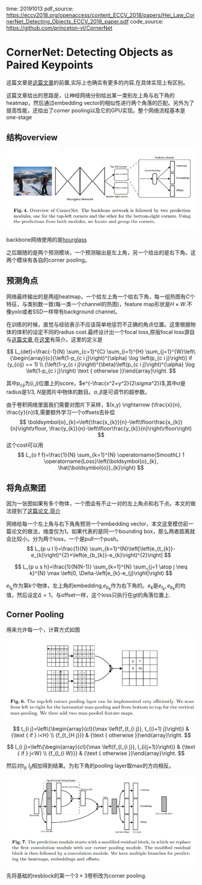 time: 20191013
pdf_source: https://eccv2018.org/openaccess/content_ECCV_2018/papers/Hei_Law_CornerNet_Detecting_Objects_ECCV_2018_paper.pdf
code_source:  https://github.com/princeton-vl/CornerNet
# CornerNet: Detecting Objects as Paired Keypoints

这篇文章是[这篇文章](../papers/CornerNet-Lite_Efficient_Keypoint_Based_Object_Detection.md)的前置,实际上也确实有更多的内容,在具体实现上有区别。

这篇文章给出的思路是，让神经网络分别给出某一类别左上角与右下角的heatmap，然后通过embedding vector的相似性进行两个角落的匹配。另外为了提高性能，还给出了corner pooling以及它的GPU实现。整个网络流程基本是one-stage

## 结构overview

![image](res/cornernet.png)

backbone网络使用的是[hourglass](Stacked_Hourglass_Networks_for_Human_Pose_Estimation.md)


之后跟随的是两个预测模块，一个预测输出是左上角，另一个给出的是右下角。这两个模块有各自的corner pooling。

## 预测角点

网络最终输出的是两组heatmap，一个给左上角一个给右下角，每一组热图有$C$个特征，与类别数一致(每一类一个channel的热图)，feature map形状是$H\times W$.不像yolo或者SSD一样带有background channel。

在训练的时候，直觉与经验表示不应该简单地惩罚不正确的角点位置。这里根据物体的体积的设定不同的radius cost.最终设计出一个focal loss,原版focal loss源自与[这篇文章](https://arxiv.org/pdf/1708.02002.pdf),在[这里](../3dDetection/Disentangling_Monocular_3D_Object_Detection.md)有简介。这里的定义是

$$
L_{det}=\frac{-1}{N} \sum_{c=1}^{C} \sum_{i=1}^{H} \sum_{j=1}^{W}\left\{\begin{array}{c}{\left(1-p_{c i j}\right)^{\alpha} \log \left(p_{c i j}\right)}   if (y_{cij} == 1) \\ {\left(1-y_{c i j}\right)^{\beta}\left(p_{c i j}\right)^{\alpha} \log \left(1-p_{c i j}\right) \text { otherwise }}\end{array}\right.
$$

其中$p_{cij}$为$(i,j)$位置上的score，$e^{-\frac{x^2+y^2}{2\sigma^2}}$,其中$\sigma$是radius是$1/3$, $N$是图片中物体的数目。$\alpha, \beta$是可调节的超参数。

由于卷积网络里面我们需要对图片下采样，$(x,y) \rightarrow (\frac{x}{n}, \frac{y}{n})$,需要额外学习一个offsets去补偿
$$
\boldsymbol{o}_{k}=\left(\frac{x_{k}}{n}-\left\lfloor\frac{x_{k}}{n}\right\rfloor, \frac{y_{k}}{n}-\left\lfloor\frac{y_{k}}{n}\right\rfloor\right)
$$
这个cost可以用
$$
L_{o f f}=\frac{1}{N} \sum_{k=1}^{N} \operatorname{SmoothL} 1 \operatorname{Loss}\left(\boldsymbol{o}_{k}, \hat{\boldsymbol{o}}_{k}\right)
$$

## 将角点聚团

因为一张图如果有多个物体，一个图会有不止一对的左上角点和右下点。本文的做法提到了[这篇论文](https://arxiv.org/pdf/1611.05424.pdf),[简介](../papers/Associative_Embedding:End-to-End_Learning_for_Joint_Detection_and_Grouping.md)

网络给每一个左上角与右下角角预测一个embedding vector，本文这里模仿前一篇论文的做法，维度仅为1。如果代表的是同一个bounding box，那么两者距离就会比较小。分为两个loss，一个是pull一个push。
$$
L_{p u l l}=\frac{1}{N} \sum_{k=1}^{N}\left[\left(e_{t_{k}}-e_{k}\right)^{2}+\left(e_{b_{k}}-e_{k}\right)^{2}\right]
$$

$$
L_{p u s h}=\frac{1}{N(N-1)} \sum_{k=1}^{N} \sum_{j=1 \atop j \neq k}^{N} \max \left(0, \Delta-\left|e_{k}-e_{j}\right|\right)
$$

$e_{t_k}$作为第$k$个物体，左上角的embedding,$e_b_k$作为右下角的。$e_k$是$e_t_k, e_b_k$的均值，然后设定$\Delta=1$，与offset一样，这个loss只执行在gt的角落位置上.

## Corner Pooling

用来允许每一个，计算方式如图

![image](res/cornerPooling_image.png)

$$
t_{i j}=\left\{\begin{array}{cl}{\max \left(f_{t_{i j}}, t_{(i+1) j}\right)} & {\text { if } i<H} \\ {f_{t_{H j}}} & {\text { otherwise }}\end{array}\right.
$$

$$
l_{i j}=\left\{\begin{array}{cl}{\max \left(f_{l_{i j}}, l_{i(j+1)}\right)} & {\text { if } j<W} \\ {f_{l_{i W}}} & {\text { otherwise }}\end{array}\right.
$$

然后对$t_{ij}, l_{ij}$相加得到结果。为右下角的pooling layer取max的方向相反。

![image](res/CornerNetPrediction.png)

先将基础的resblock的第一个$3\times 3$卷积改为corner pooling.
